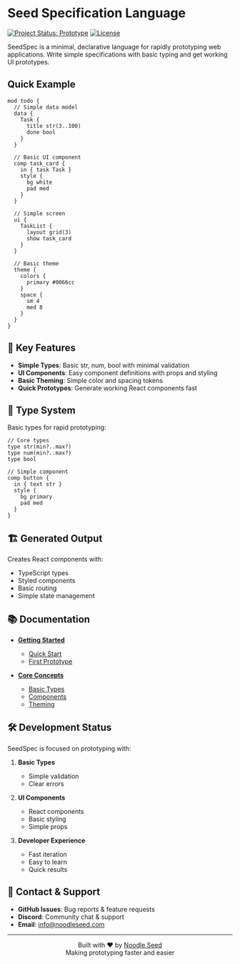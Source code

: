 # Seed Specification Language

[![Project Status: Prototype](https://img.shields.io/badge/Project%20Status-Prototype-yellow.svg)]()
[![License](https://img.shields.io/badge/license-Dual%20GPL%2FCommercial-blue.svg)](LICENSE.md)

SeedSpec is a minimal, declarative language for rapidly prototyping web applications. Write simple specifications with basic typing and get working UI prototypes.

## Quick Example

```seed
mod todo {
  // Simple data model
  data {
    Task {
      title str(3..100)
      done bool
    }
  }
  
  // Basic UI component
  comp task_card {
    in { task Task }
    style {
      bg white
      pad med
    }
  }
  
  // Simple screen
  ui {
    TaskList {
      layout grid(3)
      show task_card
    }
  }
  
  // Basic theme
  theme {
    colors {
      primary #0066cc
    }
    space {
      sm 4
      med 8
    }
  }
}
```

## 🌟 Key Features

- **Simple Types**: Basic str, num, bool with minimal validation
- **UI Components**: Easy component definitions with props and styling
- **Basic Theming**: Simple color and spacing tokens
- **Quick Prototypes**: Generate working React components fast

## 🎯 Type System

Basic types for rapid prototyping:

```seed
// Core types
type str(min?..max?)
type num(min?..max?)
type bool

// Simple component
comp button {
  in { text str }
  style {
    bg primary
    pad med
  }
}
```

## 🏗️ Generated Output

Creates React components with:
- TypeScript types
- Styled components
- Basic routing
- Simple state management

## 📚 Documentation

- **[Getting Started](docs/getting-started.md)**
  - [Quick Start](docs/getting-started/quick-start.md)
  - [First Prototype](docs/getting-started/first-prototype.md)

- **[Core Concepts](docs/core-concepts/)**
  - [Basic Types](docs/core-concepts/types.md)
  - [Components](docs/core-concepts/components.md)
  - [Theming](docs/core-concepts/theming.md)

## 🛠️ Development Status

SeedSpec is focused on prototyping with:

1. **Basic Types**
   - Simple validation
   - Clear errors

2. **UI Components**
   - React components
   - Basic styling
   - Simple props

3. **Developer Experience**
   - Fast iteration
   - Easy to learn
   - Quick results

## 📱 Contact & Support

- **GitHub Issues**: Bug reports & feature requests
- **Discord**: Community chat & support
- **Email**: info@noodleseed.com

---

<div align="center">
  Built with ❤️ by <a href="https://noodleseed.com">Noodle Seed</a>
  <br>
  Making prototyping faster and easier
</div>
